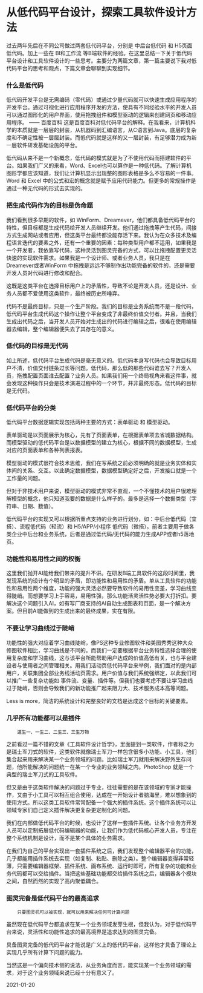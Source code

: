 # 从低代码平台设计，探索工具软件设计方法

过去两年先后在不同公司做过两套低代码平台，分别是 中后台低代码 和 H5页面低代码。加上一些在 BI和工作流 等B端软件的经验。在这里总结一下关于低代码平台设计和工具软件设计的一些思考。主要分为两篇文章，第一篇主要说下我对低代码平台的思考和观点，下篇文章会聊聊到实现细节。

### 什么是低代码

低代码开发平台是无需编码（零代码）或通过少量代码就可以快速生成应用程序的开发平台。通过可视化进行应用程序开发的方法，使具有不同经验水平的开发人员可以通过图形化的用户界面，使用拖拽组件和模型驱动的逻辑来创建网页和移动应用程序。 —— 百度百科
这是百度百科对低代码平台的解释。在我看来，计算机科学的本质就是一层层的封装，从机器码到汇编语言，从C语言到Java。底层的复杂度和不确定性被一层层封装。而低代码就是这样的又一层封装，有足够潜力成为新一层软件研发基础设施的平台。

低代码从来不是一个新概念，低代码的模式就是为了不使用代码而搭建软件的平台。如果我们广义的来看，Word、Excel也可以算作是一种低代码。了解计算机图形学都应该知道，我们让计算机显示出规整的图形表格是多么不容易的一件事。Word 和 Excel 中的公式和宏的概念就是赋予应用代码能力。但更多的常规操作是通过一种无代码的形式去实现的。

### 把生成代码作为的目标是伪命题
我们看到很多早期的软件，如 WinForm、Dreamever，他们都具备低代码平台的特性，但目标都是生成代码给开发人员继续开发。他们通过拖拽等产生代码，间接方式生成网站或者应用，但这类平台最终都没能存活下来。我认为在众多技术及编程语言迭代的要素之外，还有一个重要的因素：每种类型用户都不适用，如果我是一个开发者，我依靠写代码，这种灵活到图灵完备的方式，可以比拖拽配置更灵活快速的实现软件需求。如果我是一个设计师、或者业务人员，我只是在Dreamever或者WinForm 中拖拽是远远不够制作出功能完备的软件的，还是需要开发人员对代码进行修改和配合。

这既是这类平台在选择目标用户上的矛盾性，导致不论是开发人员，还是设计、业务人员都不爱使用这类软件，最终被历史所唾弃。

代码不是最终目标，只是一个生产阶段。我们的目标是业务系统而不是一段代码，低代码平台生成代码这个操作让整个平台变成了非最终价值交付者。并且，当我们生成出代码之后，当开发人员开始对生成出的代码进行编辑之后，很难在使用编辑器去编辑，整个编辑器便失去了其存在的意义。

### 低代码的目标是无代码
如上所述，低代码平台生成代码是毫无意义的。低代码本身写代码也会导致目标用户不清，价值交付链条过长等问题。低代码，那么低的那些代码谁去写？开发人员，拖拽配置页面谁去配置？业务人员。如果我们用一个终局视角来看这件事，就会发现这种操作只会是技术演进过程中的一个环节，并非最终形态。低代码的目标是无代码。

### 低代码平台的分类
低代码平台数据逻辑实现包括两种主要的方式：表单驱动 和 模型驱动。

表单驱动是以页面展示为核心，先有了页面表单，在根据表单项去省城数据结构。而模型驱动的低代码平台是以数据模型的建立为核心，根据不同的数据模型，生成对应的页面表单和各种列表报表。

模型驱动的模式很符合技术思维，我们在写系统之前必须明确的就是业务实体和实体间的关系、交互。以此确定数据模型，数据模型确定好之后，开发接口就是一个工作量的问题。

但对于非技术用户来说，模型驱动的模式非常不直观，一个不懂技术的用户很难理解模型的概念，他只知道我要的数据是什么样子的。最多是选择一个数据类型（字符串、日期、数值）。

低代码平台的实现又可以根据所重点支持的业务进行划分，如：中后台低代码（宜搭）、流程低代码（轻流）和 H5/APP/小程序 低代码（微搭）。前者主要用于做各类企业中后台和业务系统，后者是通过低代码/无代码的能力生成APP或者h5落地页。

### 功能性和易用性之间的权衡
这里我们抛开AI能给我们带来的提升不讲。在研发B端工具软件的这段时间里，我发现系统的设计有个明显的矛盾，即功能性和易用性的矛盾。单从工具软件的功能性和易用性两个维度，功能的强大灵活必然要导致软件的易用性变差，学习曲线变得陡峭。而想要学习上手容易，易用性强，那么功能活灵活性势必要大打折扣。要解决这个问题引入AI，如有写厂商支持的AI自动生成图表和页面，是一个解决方案。但目前AI能做到的生成出来的最终成果，实在有限。

### 不要让学习曲线过于陡峭
功能性的强大对应着学习曲线陡峭，像PS这种专业修图软件和美图秀秀这种大众修图软件相比，学习曲线是不同的。而我们一定要根据平台业务特性选择合理的使用复杂度和学习曲线，这与该平台所能帮助用户达成的价值高低有关，也与平台建设者与使用者之间管理相关。用我们活动页低代码平台来举例，我们面对的是内部用户，关联集团全部业务线活动页需求。用户价值与我们系统强绑定，以此我们可以推广一些复杂功能如 事件流、变量、插件等。但我们也要考虑不要让学习曲线过于陡峭，否则会导致我们的新功能推广起来阻力大、技术服务成本高等问题。

Less is more，简洁的系统设计和完整良好的文档是达成这个目标的关键要素。

### 几乎所有功能都可以是插件

        道生一、一生二、二生三、三生万物

之前看过一篇不错的文章《工具软件设计哲学》，里面提到一类软件，作者称之为是瑞士军刀式的软件，这类软件就像瑞士军刀一样包含很多小功能、小工具，他们集合起来用来解决某一个业务领域的问题。比如瑞士军刀就用来解决野外生存问题，他所能解决的问题统一在某一个专业的业务领域之内。PhotoShop 就是一个典型的瑞士军刀式的工具软件。

但又是由于这类软件解决的问题过于专业，往往需要的是在该领域的专家才能操作，又由于小工具可以相互组合使用，达成在一开始设计者脑海里，难以想象到的使用方式。所以这类工具软件常常配备一个强大的插件系统。这个插件系统可以让领域专家们自己定义插件解决更复杂更定制化的问题。

我们在内部做低代码平台的时候，也设计了这样一套插件系统。让各个业务方开发人员可以定制拓展低代码编辑器的功能，让我们作为低代码核心开发人员，专注在整个系统机制是设计，而不是某个具体的业务需求。

在我们为自己的平台实现出一套插件系统之后，我们发现整个编辑器平台的功能，几乎都能用插件系统去实现（如复制、粘贴、删除之类）。整个编辑器变得非常轻薄，只需要编辑器框架、插件系统、画布系统、运行时即可，所有复杂的功能和业务代码都可以交给插件。当把这些基础功能都交给插件系统之后，编辑器各个模块之间，自然而然的实现了高内聚低耦合。

### 图灵完备是低代码平台的最高追求

        只要图灵机可以被实现，就可以用来解决任何可计算问题

虽然现在低代码平台都追求在某一个业务领域发芽生根，但我认为，对于低代码平台来说，灵活性和功能性追求的最高境界是追求达到的图灵完备。

具备图灵完备的低代码平台才能说是广义上的低代码平台，这样他才具备了理论上实现几乎所有计算下问题的能力。

当然这是一个偏向技术侧的说法，从业务角度而言，能实现某一个业务领域的需求，对于这个业务领域来说已经十分有意义了。

2021-01-20
